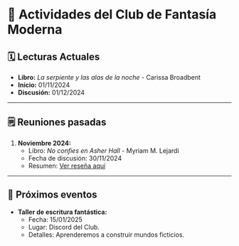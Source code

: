 # 📖 Actividades del Club de Fantasía Moderna

## 🗓️ Lecturas Actuales
- **Libro:** *La serpiente y las alas de la noche* - Carissa Broadbent
- **Inicio:** 01/11/2024
- **Discusión:** 01/12/2024

---

## 🗒️ Reuniones pasadas
1. **Noviembre 2024:**
   - Libro: *No confies en Asher Hall* - Myriam M. Lejardi
   - Fecha de discusión: 30/11/2024
   - Resumen: [Ver reseña aquí](C:\Users\Gabri\Desktop\repositorio\BookTrack\Reseñas)

---

## 🌟 Próximos eventos
- **Taller de escritura fantástica:**
  - Fecha: 15/01/2025
  - Lugar: Discord del Club.
  - Detalles: Aprenderemos a construir mundos ficticios.


